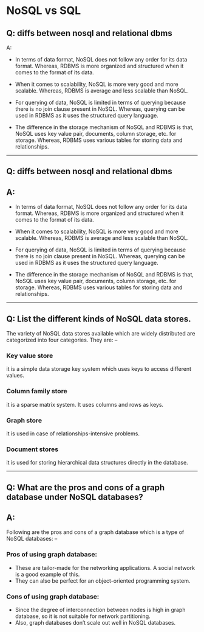 # NoSQL vs SQL

## Q: diffs between nosql and relational dbms

A:
* In terms of data format, NoSQL does not follow any order for its data format. Whereas, RDBMS is more organized and structured when it comes to the format of its data.

* When it comes to scalability, NoSQL is more very good and more scalable. Whereas, RDBMS is average and less scalable than NoSQL.

* For querying of data, NoSQL is limited in terms of querying because there is no join clause present in NoSQL. Whereas, querying can be used in RDBMS as it uses the structured query language.

* The difference in the storage mechanism of NoSQL and RDBMS is that, NoSQL uses key value pair, documents, column storage, etc. for storage. Whereas, RDBMS uses various tables for storing data and relationships.

---

## Q: diffs between nosql and relational dbms

## A:
* In terms of data format, NoSQL does not follow any order for its data format. Whereas, RDBMS is more organized and structured when it comes to the format of its data.

* When it comes to scalability, NoSQL is more very good and more scalable. Whereas, RDBMS is average and less scalable than NoSQL.

* For querying of data, NoSQL is limited in terms of querying because there is no join clause present in NoSQL. Whereas, querying can be used in RDBMS as it uses the structured query language.

* The difference in the storage mechanism of NoSQL and RDBMS is that, NoSQL uses key value pair, documents, column storage, etc. for storage. Whereas, RDBMS uses various tables for storing data and relationships.

--- 
## Q: List the different kinds of NoSQL data stores.
The variety of NoSQL data stores available which are widely distributed are categorized into four categories. They are: –

### Key value store
it is a simple data storage key system which uses keys to access different values.
### Column family store
it is a sparse matrix system. It uses columns and rows as keys.
### Graph store
it is used in case of relationships-intensive problems.
### Document stores
it is used for storing hierarchical data structures directly in the database.


--- 
## Q:  What are the pros and cons of a graph database under NoSQL databases?

## A:
Following are the pros and cons of a graph database which is a type of NoSQL databases: –

### Pros of using graph database:
* These are tailor-made for the networking applications. A social network is a good example of this.
* They can also be perfect for an object-oriented programming system.

### Cons of using graph database:
* Since the degree of interconnection between nodes is high in graph database, so it is not suitable for network partitioning.
* Also, graph databases don’t scale out well in NoSQL databases.

